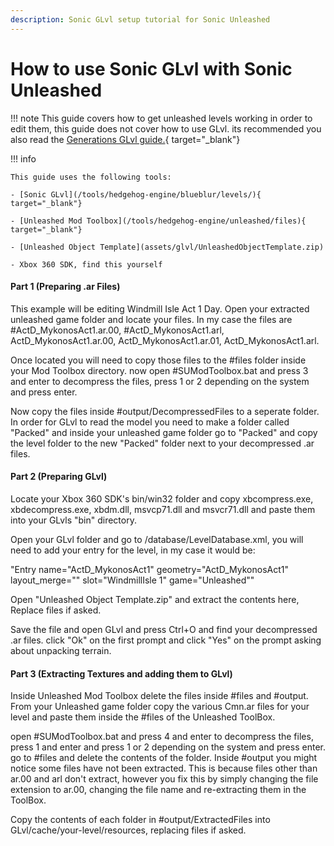 ```yaml
---
description: Sonic GLvl setup tutorial for Sonic Unleashed
---
```


# How to use Sonic GLvl with Sonic Unleashed

!!! note
    This guide covers how to get unleashed levels working in order to edit them, this guide does not cover how to use GLvl. its recommended you also read the [Generations GLvl guide.](/guides/hedgehog-engine/blueblur/levels/glvl.md){ target="_blank"}


    
!!! info

    This guide uses the following tools:

    - [Sonic GLvl](/tools/hedgehog-engine/blueblur/levels/){ target="_blank"}
    
    - [Unleashed Mod Toolbox](/tools/hedgehog-engine/unleashed/files){ target="_blank"}  

    - [Unleashed Object Template](assets/glvl/UnleashedObjectTemplate.zip)

    - Xbox 360 SDK, find this yourself







#### Part 1 (Preparing .ar Files)
This example will be editing  Windmill Isle Act 1 Day. Open your extracted unleashed game folder and locate your files. In my case the files are #ActD_MykonosAct1.ar.00, #ActD_MykonosAct1.arl, ActD_MykonosAct1.ar.00, ActD_MykonosAct1.ar.01, ActD_MykonosAct1.arl.

Once located you will need to copy those files to the #files folder inside your Mod Toolbox directory. now open #SUModToolbox.bat and press 3 and enter to decompress the files, press 1 or 2 depending on the system and press enter.
 
Now copy the files inside #output/DecompressedFiles to a seperate folder. In order for GLvl to read the model you need to make a folder called "Packed" and inside your unleashed game folder go to "Packed" and copy the level folder to the new "Packed" folder next to your decompressed .ar files.

#### Part 2 (Preparing GLvl)
Locate your Xbox 360 SDK's bin/win32 folder and copy xbcompress.exe, xbdecompress.exe, xbdm.dll, msvcp71.dll and msvcr71.dll and paste them into your GLvls "bin" directory.

Open your GLvl folder and go to /database/LevelDatabase.xml, you will need to add your entry for the level, in my case it would be:

"Entry name="ActD_MykonosAct1" geometry="ActD_MykonosAct1"    layout_merge=""     slot="WindmillIsle 1"     game="Unleashed""

 Open "Unleashed Object Template.zip" and extract the contents here, Replace files if asked.

Save the file and open GLvl and press Ctrl+O and find your decompressed .ar files. click "Ok" on the first prompt and click "Yes" on the prompt asking about unpacking terrain.

#### Part 3 (Extracting Textures and adding them to GLvl)
Inside Unleashed Mod Toolbox delete the files inside #files and #output.
From your Unleashed game folder copy the various Cmn.ar files for your level and paste them inside the #files of the Unleashed ToolBox.

open #SUModToolbox.bat and press 4 and enter to decompress the files, press 1 and enter and press 1 or 2 depending on the system and press enter. go to #files and delete the contents of the folder. Inside #output you might notice some files have not been extracted. This is because files other than ar.00 and arl don't extract, however you fix this by simply changing the file extension to ar.00, changing the file name and re-extracting them in the ToolBox.

Copy the contents of each folder in #output/ExtractedFiles into GLvl/cache/your-level/resources, replacing files if asked.